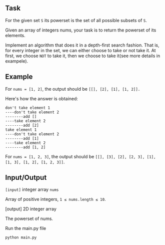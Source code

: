 ## Task
<p>For the given set <code>S</code> its powerset is the set of all possible subsets of <code>S</code>.</p>

<p>Given an array of integers nums, your task is to return the powerset of its elements.</p>

<p>Implement an algorithm that does it in a depth-first search fashion. That is, for every integer in the set, we can either choose to take or not take it. At first, we choose <code>NOT</code> to take it, then we choose to take it(see more details in exampele).</p>

## Example

<p>For <code>nums = [1, 2]</code>, the output should be <code>[[], [2], [1], [1, 2]].</code></p>

<p>Here's how the answer is obtained:</p>

<pre><code>don't take element 1
----don't take element 2
--------add []
----take element 2
--------add [2]
take element 1
----don't take element 2
--------add [1]
----take element 2
--------add [1, 2]
</code></pre>

<p>For <code>nums = [1, 2, 3]</code>, the output should be
<code>[[], [3], [2], [2, 3], [1], [1, 3], [1, 2], [1, 2, 3]]</code>.</p>

## Input/Output
<p><code>[input]</code> integer array <code>nums</code></p>

<p>Array of positive integers, <code>1 ≤ nums.length ≤ 10</code>.</p>

<p>[output] 2D integer array</p>

<p>The powerset of nums.</p>

<p>Run the main.py file</p>

```bash
python main.py
```


